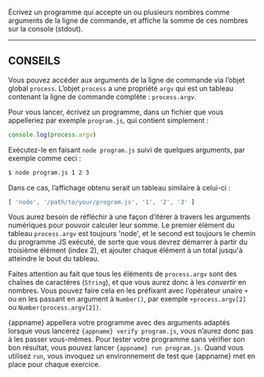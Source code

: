 Écrivez un programme qui accepte un ou plusieurs nombres comme arguments de
la ligne de commande, et affiche la somme de ces nombres sur la console
(stdout).

----------------------------------------------------------------------

## CONSEILS

Vous pouvez accéder aux arguments de la ligne de commande via l’objet global
`process`.  L’objet `process` a une propriété `argv` qui est un tableau
contenant la ligne de commande complète : `process.argv`.

Pour vous lancer, écrivez un programme, dans un fichier que vous appelleriez
par exemple `program.js`, qui contient simplement :

```js
console.log(process.argv)
```

Exécutez-le en faisant `node program.js` suivi de quelques arguments, par
exemple comme ceci :

```sh
$ node program.js 1 2 3
```

Dans ce cas, l’affichage obtenu serait un tableau similaire à celui-ci :

```js
[ 'node', '/path/to/your/program.js', '1', '2', '3' ]
```

Vous aurez besoin de réfléchir à une façon d’itérer à travers les arguments
numériques pour pouvoir calculer leur somme.  Le premier élément du tableau
`process.argv` est toujours 'node', et le second est toujours le chemin du
programme JS exécuté, de sorte que vous devrez démarrer à partir du troisième
élément (index 2), et ajouter chaque élément à un total jusqu'à atteindre le
bout du tableau.

Faites attention au fait que tous les éléments de `process.argv` sont des
chaînes de caractères (`String`), et que vous aurez donc à les *convertir*
en nombres.  Vous pouvez faire cela en les préfixant avec l’opérateur unaire
`+` ou en les passant en argument à `Number()`, par exemple
`+process.argv[2]` ou `Number(process.argv[2])`.

{appname} appellera votre programme avec des arguments adaptés lorsque vous
lancerez `{appname} verify program.js`, vous n’aurez donc pas à les passer
vous-mêmes.  Pour tester votre programme sans vérifier son bon résultat,
vous pouvez lancer `{appname} run program.js`. Quand vous utilisez `run`,
vous invoquez un environnement de test que {appname} met en place pour
chaque exercice.
